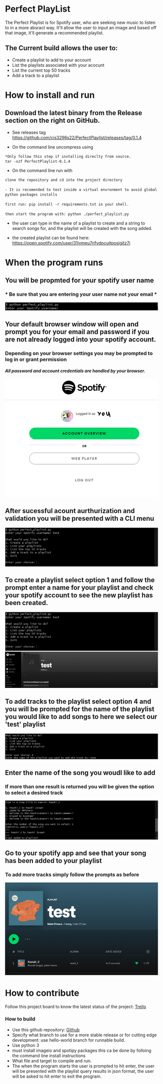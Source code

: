 # Perfect PlayList
The Perfect Playlist is for Spotify user, who are seeking new music to listen to in a more absract way. It'll allow the user to input an image and based off that image, it'll generate a recommended playlist. 

## The Current build allows the user to:
- Create a playlist to add to your account
- List the playlists associated with your acocunt
- List the current top 50 tracks
- Add a track to a playlist

# How to install and run

## Download the latest binary from the Release section on the right on GitHub.  
- See releases tag https://github.com/cis3296s22/PerfectPlaylist/releases/tag/0.1.4

- On the command line uncompress using
```
*Only follow this step if installing direclty from source.
tar -xzf PerfectPlaylist-0.1.4
```
- On the command line run with
```
clone the repository and cd into the project directory

- It is recomended to test inside a virtual envronment to avoid global python packages installs

first run: pip install -r requirements.txt in your shell.

then start the program with: python ./perfect_playlist.py
```
- the user can type in the name of a playlist to create and a string to search songs for, and the playlist will be created with the song added.

- the created playlist can be found here: https://open.spotify.com/user/31jvmeu7rifvdpcuitposjgjtz7i

# When the program runs
## You will be propmted for your spotify user name
### * Be sure that you are entering your user name not your email *
![picture of shell window](pics/1.png?raw=true "enter user name")

## Your default browser window will open and prompt you for your email and password if you are not already logged into your spotify account.
### Depending on your browser settings you may be prompted to log in or grant permission
#### *All password and account credentials are handled by your browser.*
![spotify login form](pics/2.png?raw=true "spotify login")

## After sucessful acount aurthurization and validation you will be presented with a CLI menu
![picture of CLI](pics/3.png?raw=true "main menu")

## To create a playlist select option 1 and follow the prompt enter a name for your playlist and check your spotify account to see the new playlist has been created.
![picture of CLI](pics/4.png?raw=true "Create playlist")
![picture of spotify playlist](pics/5.png?raw=true "the created playlist")

## To add tracks to the playlist select option 4 and you will be prompted for the name of the playlist you would like to add songs to here we select our 'test' playlist
![picture of CLI](pics/6.png?raw=true "select playlist to add track")

## Enter the name of the song you woudl like to add
### If more than one result is returned you will be given the option to select a desired track
![picture of CLI](pics/7.png?raw=true "select playlist to add track")

## Go to your spotify app and see that your song has been added to your playlist
### To add more tracks simply follow the prompts as before
![picture of CLI](pics/8.png?raw=true "select playlist to add track")


# How to contribute
Follow this project board to know the latest status of the project: [Trello](https://trello.com/b/zeHItZVV/perfectplaylist)  

### How to build
- Use this github repository: [Github](https://github.com/cis3296s22/PerfectPlaylist/tree/hello-world) 
- Specify what branch to use for a more stable release or for cutting edge development: use hello-world branch for runnable build.
- Use python 3
- must install imageio and spotipy packages this ca be done by folloing the command line install instructions
- What file and target to compile and run. 
- The when the program starts the user is prompted to hit enter, 
  the user will be presented with the playlist query results in json format, 
  the user will be asked to hit enter to exit the program.
